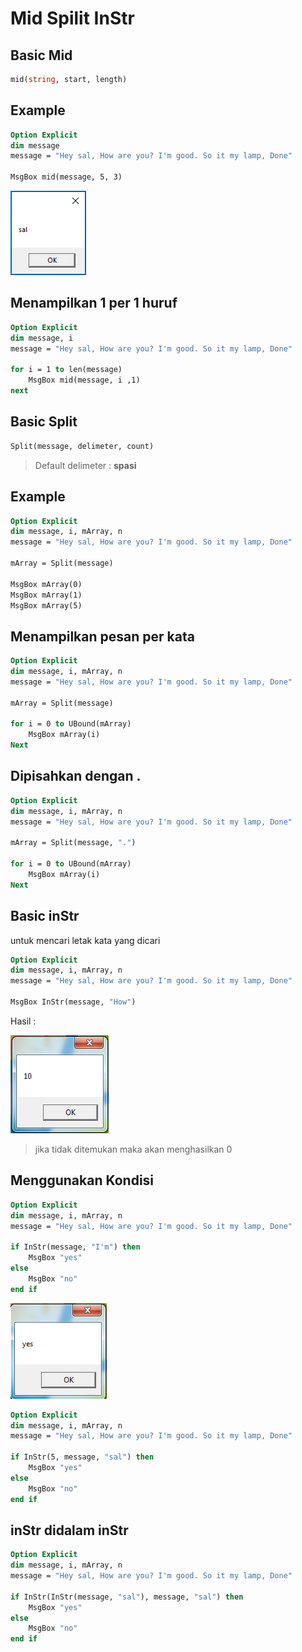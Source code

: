 # Mid Spilit InStr

## Basic Mid

```vb
mid(string, start, length)
```

## Example

```vb
Option Explicit
dim message
message = "Hey sal, How are you? I'm good. So it my lamp, Done"

MsgBox mid(message, 5, 3)
```

![1](../asset/img/42/1.PNG)

## Menampilkan 1 per 1 huruf

```vb
Option Explicit
dim message, i
message = "Hey sal, How are you? I'm good. So it my lamp, Done"

for i = 1 to len(message)
    MsgBox mid(message, i ,1)
next
```

## Basic Split

```vb
Split(message, delimeter, count)
```

> Default delimeter : **spasi**

## Example

```vb
Option Explicit
dim message, i, mArray, n
message = "Hey sal, How are you? I'm good. So it my lamp, Done"

mArray = Split(message)

MsgBox mArray(0)
MsgBox mArray(1)
MsgBox mArray(5)
```

## Menampilkan pesan per kata

```vb
Option Explicit
dim message, i, mArray, n
message = "Hey sal, How are you? I'm good. So it my lamp, Done"

mArray = Split(message)

for i = 0 to UBound(mArray)
    MsgBox mArray(i)
Next
```

## Dipisahkan dengan **.**

```vb
Option Explicit
dim message, i, mArray, n
message = "Hey sal, How are you? I'm good. So it my lamp, Done"

mArray = Split(message, ".")

for i = 0 to UBound(mArray)
    MsgBox mArray(i)
Next
```

## Basic inStr

untuk mencari letak kata yang dicari

```vb
Option Explicit
dim message, i, mArray, n
message = "Hey sal, How are you? I'm good. So it my lamp, Done"

MsgBox InStr(message, "How")
```

Hasil :

![2](../asset/img/42/2.PNG)

> jika tidak ditemukan maka akan menghasilkan 0

## Menggunakan Kondisi

```vb
Option Explicit
dim message, i, mArray, n
message = "Hey sal, How are you? I'm good. So it my lamp, Done"

if InStr(message, "I'm") then
    MsgBox "yes"
else
    MsgBox "no"
end if
```

![3](../asset/img/42/3.PNG)

```vb
Option Explicit
dim message, i, mArray, n
message = "Hey sal, How are you? I'm good. So it my lamp, Done"

if InStr(5, message, "sal") then
    MsgBox "yes"
else
    MsgBox "no"
end if
```

## inStr didalam inStr

```vb
Option Explicit
dim message, i, mArray, n
message = "Hey sal, How are you? I'm good. So it my lamp, Done"

if InStr(InStr(message, "sal"), message, "sal") then
    MsgBox "yes"
else
    MsgBox "no"
end if
```
